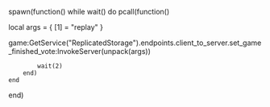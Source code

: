 spawn(function()
    while wait() do
        pcall(function() 
           

local args = {
    [1] = "replay"
}

game:GetService("ReplicatedStorage").endpoints.client_to_server.set_game_finished_vote:InvokeServer(unpack(args))

            wait(2)
        end)
    end
end)
